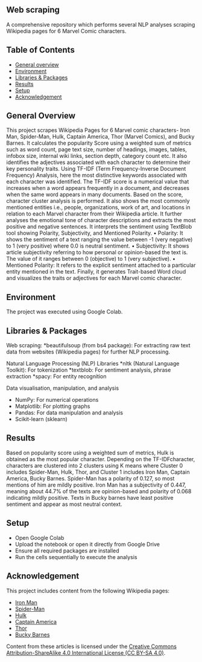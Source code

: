 ## Web scraping

A comprehensive repository which performs several NLP analyses scraping Wikipedia pages for 6 Marvel Comic characters.

## Table of Contents

* [General overview](#general-overview)
* [Environment](#environment)
* [Libraries & Packages](#libraries-&-packages)
* [Results](#results)
* [Setup](#setup)
* [Acknowledgement](#acknowledgement)

## General Overview

This project scrapes Wikipedia Pages for 6 Marvel comic characters- Iron Man, Spider-Man, Hulk, Captain America, Thor (Marvel Comics), and Bucky Barnes. It calculates the popularity Score using a weighted sum of metrics such as word count, page text size, number of headings, images, tables, infobox size, internal wiki links, section depth, category count etc. It also identifies the adjectives associated with each character to determine their key personality traits. Using TF-IDF (Term Frequency-Inverse Document Frequency) Analysis, here the most distinctive keywords associated with each character was identified. The TF-IDF score is a numerical value that increases when a word appears frequently in a document, and decreases when the same word appears in many documents. Based on the score, character cluster analysis is performed. It also shows the most commonly mentioned entities i.e., people, organizations, work of art, and locations in relation to each Marvel character from their Wikipedia article. It further analyses the emotional tone of character descriptions and extracts the most positive and negative sentences. It interprets the sentiment using TextBlob tool showing Polarity, Subjectivity, and Mentioned Polarity.
•	Polarity: It shows the sentiment of a text ranging the value between -1 (very negative) to 1 (very positive) where 0.0 is neutral sentiment.
•	Subjectivity: It shows article subjectivity referring to how personal or opinion-based the text is. The value of it ranges between 0 (objective) to 1 (very subjective).
•	Mentioned Polarity: It refers to the explicit sentiment attached to a particular entity mentioned in the text.
Finally, it generates Trait-based Word cloud and visualizes the traits or adjectives for each Marvel comic character.

## Environment

The project was executed using Google Colab.

## Libraries & Packages 

Web scraping: 
*beautifulsoup (from bs4 package): For extracting raw text data from websites (Wikipedia pages) for further NLP processing.

Natural Language Processing (NLP) Libraries
*nltk (Natural Language Toolkit): For tokenization
*textblob: For sentiment analysis, phrase extraction
*spacy: For entity recognition

Data visualisation, manipulation, and analysis
* NumPy: For numerical operations
* Matplotlib: For plotting graphs
* Pandas: For data manipulation and analysis
* Scikit-learn (sklearn)
  

## Results

Based on popularity score using a weighted sum of metrics, Hulk is obtained as the most popular character. Depending on the TF-IDFcharacter, characters are clustered into 2 clusters using K means where Cluster 0 includes Spider-Man, Hulk, Thor, and Cluster 1 includes Iron Man, Captain America, Bucky Barnes. 
Spider-Man has a polarity of 0.127, so most mentions of him are mildly positive. Iron Man has a subjectivity of 0.447, meaning about 44.7% of the texts are opinion-based and polarity of 0.068 indicating mildly positive. Texts in Bucky barnes have least positive sentiment and appear as most neutral context.

## Setup

* Open Google Colab
* Upload the notebook or open it directly from Google Drive
* Ensure all required packages are installed
* Run the cells sequentially to execute the analysis

## Acknowledgement

This project includes content from the following Wikipedia pages:

- [Iron Man]('https://en.wikipedia.org/wiki/Iron_Man')
- [Spider-Man]('https://en.wikipedia.org/wiki/Spider-Man')
- [Hulk]('https://en.wikipedia.org/wiki/Hulk')
- [Captain America]('https://en.wikipedia.org/wiki/Captain_America')
- [Thor]('https://en.wikipedia.org/wiki/Thor_(Marvel_Comics)')
- [Bucky Barnes]('https://en.wikipedia.org/wiki/Bucky_Barnes')

Content from these articles is licensed under the [Creative Commons Attribution-ShareAlike 4.0 International License (CC BY-SA 4.0)](https://creativecommons.org/licenses/by-sa/4.0/).










